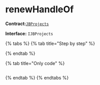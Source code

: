# renewHandleOf

**Contract:**[`JBProjects`](../)

**Interface:** `IJBProjects`

{% tabs %}
{% tab title="Step by step" %}

{% endtab %}

{% tab title="Only code" %}
```javascript

```
{% endtab %}
{% endtabs %}


